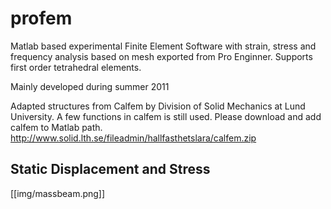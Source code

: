 profem
======

Matlab based experimental Finite Element Software with strain, stress and frequency analysis based on mesh exported from Pro Enginner. Supports first order tetrahedral elements.

Mainly developed during summer 2011

Adapted structures from Calfem by Division of Solid Mechanics at Lund University.
A few functions in calfem is still used. Please download and add calfem to Matlab path.
http://www.solid.lth.se/fileadmin/hallfasthetslara/calfem.zip

## Static Displacement and Stress
[[img/massbeam.png]]